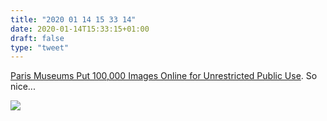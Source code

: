 ```yaml
---
title: "2020 01 14 15 33 14"
date: 2020-01-14T15:33:15+01:00
draft: false
type: "tweet"
---
```

[Paris Museums Put 100,000 Images Online for Unrestricted Public Use](https://kottke.org/21/01/paris-museums-put-100000-images-online-for-unrestricted-public-use). So nice...

![](/img/eugene-atget-02.jpg)
